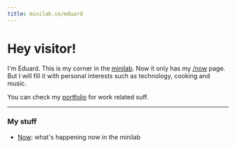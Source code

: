 ```yaml
---
title: minilab.co/eduard
---
```


# Hey visitor!

I'm Eduard.  This is my corner in the [minilab](https://minilab.co). Now it only
has my <a href="/eduard/now" class="now">/now</a> page. But I will fill it with personal interests such as 
technology, cooking and music.

You can check my <a href="https://eduard.io" class="eduard">portfolio</a> for work related suff.

---

### My stuff

- [Now](/eduard/now): what's happening now in the minilab



<!-- ### Latest posts

- [Home](/): _you're here._
- [Now](/now): what's happening now in the minilab
- [Colophon](/colophon): information of how the minilab is built
- [Changelog](/changelog): record of changes -->


